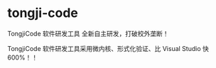 # tongji-code
TongjiCode 软件研发工具 全新自主研发，打破校外垄断！

TongjiCode 软件研发工具采用微内核、形式化验证、比 Visual Studio 快 600%！！
